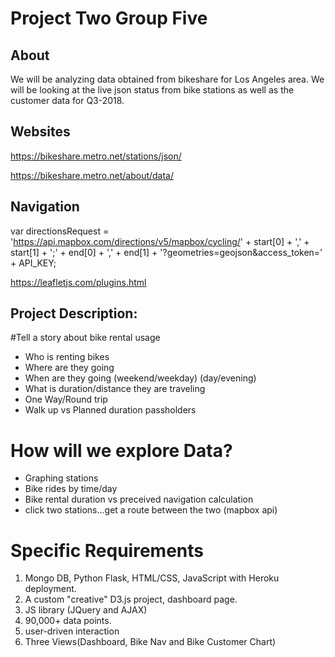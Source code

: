 # Project Two Group Five
## About
We will be analyzing data obtained from bikeshare for Los Angeles area.  We will be looking at the live json status
from bike stations as well as the customer data for Q3-2018.

## Websites
https://bikeshare.metro.net/stations/json/

https://bikeshare.metro.net/about/data/

## Navigation
var directionsRequest = 'https://api.mapbox.com/directions/v5/mapbox/cycling/' + start[0] + ',' + start[1] + ';' + end[0] + ',' + end[1] + '?geometries=geojson&access_token=' + API_KEY;

https://leafletjs.com/plugins.html

## Project Description:
#Tell a story about bike rental usage
- Who is renting bikes
- Where are they going
- When are they going (weekend/weekday) (day/evening)
- What is duration/distance they are traveling
- One Way/Round trip
- Walk up vs Planned duration passholders

# How will we explore Data?
- Graphing stations
- Bike rides by time/day
- Bike rental duration vs preceived navigation calculation
- click two stations...get a route between the two (mapbox api)

# Specific Requirements
1. Mongo DB, Python Flask, HTML/CSS, JavaScript with Heroku deployment.
2. A custom "creative" D3.js project, dashboard page.
3. JS library (JQuery and AJAX)
4. 90,000+ data points.
5. user-driven interaction
6. Three Views(Dashboard, Bike Nav and Bike Customer Chart)
